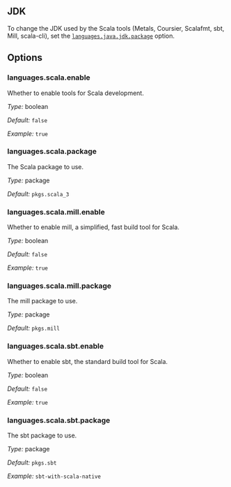 [comment]: # (Do not edit this file as it is autogenerated. Go to docs/individual-docs if you want to make edits.)
## JDK

To change the JDK used by the Scala tools (Metals, Coursier, Scalafmt, sbt, Mill, scala-cli), set the [`languages.java.jdk.package`](../java/#languagesjavajdkpackage) option.

[comment]: # (Please add your documentation on top of this line)

## Options

### languages\.scala\.enable

Whether to enable tools for Scala development\.



*Type:*
boolean



*Default:*
` false `



*Example:*
` true `



### languages\.scala\.package



The Scala package to use\.



*Type:*
package



*Default:*
` pkgs.scala_3 `



### languages\.scala\.mill\.enable



Whether to enable mill, a simplified, fast build tool for Scala\.



*Type:*
boolean



*Default:*
` false `



*Example:*
` true `



### languages\.scala\.mill\.package



The mill package to use\.



*Type:*
package



*Default:*
` pkgs.mill `



### languages\.scala\.sbt\.enable



Whether to enable sbt, the standard build tool for Scala\.



*Type:*
boolean



*Default:*
` false `



*Example:*
` true `



### languages\.scala\.sbt\.package



The sbt package to use\.



*Type:*
package



*Default:*
` pkgs.sbt `



*Example:*
` sbt-with-scala-native `
